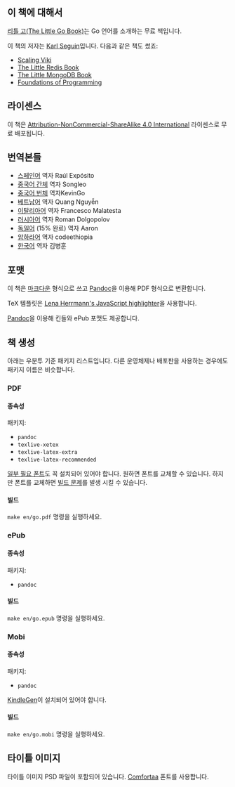 ## 이 책에 대해서 ##
[리틀 고(The Little Go Book)](http://openmymind.net/The-Little-Go-Book/)는 Go 언어를 소개하는 무료 책입니다.

이 책의 저자는 [Karl Seguin](http://openmymind.net)입니다. 다음과 같은 책도 썼죠:

* [Scaling Viki](http://openmymind.net/scaling-viki/)
* [The Little Redis Book](http://openmymind.net/2012/1/23/The-Little-Redis-Book/)
* [The Little MongoDB Book](http://openmymind.net/2011/3/28/The-Little-MongoDB-Book/)
* [Foundations of Programming](http://openmymind.net/FoundationsOfProgramming.pdf)

## 라이센스 ##
이 책은 [Attribution-NonCommercial-ShareAlike 4.0 International](<http://creativecommons.org/licenses/by-nc-sa/4.0/>) 라이센스로 무료 배포됩니다.


## 번역본들 ##

* [스페인어](https://github.com/raulexposito/the-little-go-book/tree/master/es) 역자 Raúl Expósito
* [중국어 간체](https://github.com/songleo/the-little-go-book_ZH_CN) 역자 Songleo
* [중국어 번체](https://github.com/kevingo/the-little-go-book) 역자KevinGo
* [베트남어](https://github.com/quangnh89/the-little-go-book/blob/master/vi/readme.md) 역자 Quang Nguyễn
* [이탈리아어](https://github.com/francescomalatesta/the-little-go-book-ita) 역자 Francesco Malatesta
* [러시아어](https://github.com/sefus/the-little-go-book/blob/master/ru/go.md) 역자 Roman Dolgopolov
* [독일어](https://github.com/Aaronmacaron/the-little-go-book-de/blob/master/de/go.md) (15% 완료) 역자 Aaron
* [암하라어](https://github.com/codeethiopia/the-little-go-book-amharic) 역자 codeethiopia
* [한국어](https://github.com/byounghoonkim/the-little-go-book/blob/master/ko/go.md) 역자 김병훈

## 포맷 ##
이 책은 [마크다운](http://daringfireball.net/projects/markdown/) 형식으로 쓰고 [Pandoc](http://johnmacfarlane.net/pandoc/)을 이용해 PDF 형식으로 변환합니다.

TeX 템플릿은 [Lena Herrmann's JavaScript highlighter](http://lenaherrmann.net/2010/05/20/javascript-syntax-highlighting-in-the-latex-listings-package)을 사용합니다.

[Pandoc](http://johnmacfarlane.net/pandoc/)을 이용해 킨들와 ePub 포맷도 제공합니다.

## 책 생성 ##
아래는 우분투 기준 패키지 리스트입니다. 다른 운영체제나 배포판을 사용하는 경우에도 패키지 이름은 비슷합니다.

### PDF

#### 종속성

패키지:

* `pandoc`
* `texlive-xetex`
* `texlive-latex-extra`
* `texlive-latex-recommended`

[일부 필요 폰트](https://github.com/karlseguin/the-little-redis-book/blob/master/common/pdf-template.tex#L11)도 꼭 설치되어 있어야 합니다.
원하면 폰트를 교체할 수 있습니다. 하지만 폰트를 교체하면 [빌드 문제](https://github.com/karlseguin/the-little-redis-book/issues/26)를 발생 시킬 수 있습니다.

#### 빌드

`make en/go.pdf` 명령을 실행하세요.

### ePub

#### 종속성

패키지:

* `pandoc`

#### 빌드

`make en/go.epub` 명령을 실행하세요.

### Mobi

#### 종속성

패키지:

* `pandoc`

[KindleGen](http://www.amazon.com/gp/feature.html?ie=UTF8&docId=1000765211)이 설치되어 있어야 합니다.

#### 빌드

`make en/go.mobi` 명령을 실행하세요.

## 타이틀 이미지 ##
타이틀 이미지 PSD 파일이 포함되어 있습니다. [Comfortaa](http://www.dafont.com/comfortaa.font) 폰트를 사용합니다.
